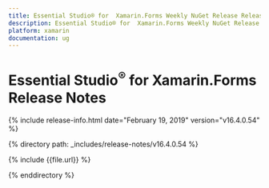 ```yaml
---
title: Essential Studio® for  Xamarin.Forms Weekly NuGet Release Release Notes  
description: Essential Studio® for  Xamarin.Forms Weekly NuGet Release Release Notes  
platform: xamarin
documentation: ug
---
```


# Essential Studio<sup>®</sup> for  Xamarin.Forms  Release Notes  

{% include release-info.html date="February 19, 2019"  version="v16.4.0.54" %} 


{% directory path: _includes/release-notes/v16.4.0.54 %}

{% include {{file.url}} %}

{% enddirectory %}